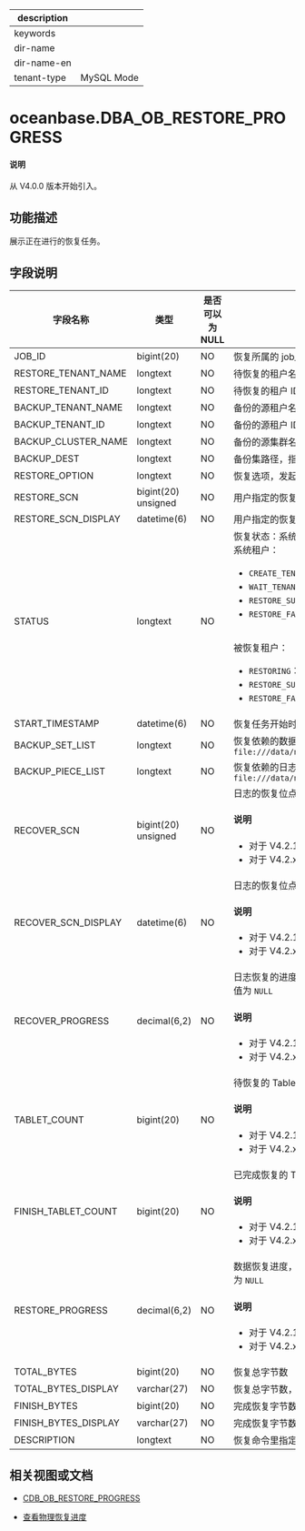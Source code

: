 |description||
|---|---|
|keywords||
|dir-name||
|dir-name-en||
|tenant-type|MySQL Mode|

# oceanbase.DBA_OB_RESTORE_PROGRESS

<main id="notice" type='explain'>
  <h4>说明</h4>
  <p>从 V4.0.0 版本开始引入。</p>
</main>

## 功能描述

展示正在进行的恢复任务。

## 字段说明

| 字段名称 | 类型 | 是否可以为 NULL | 描述 |
| ------ | ------ | ------ | ------ |
| JOB_ID                           | bigint(20)          |  NO   |恢复所属的 job_id，对应一次恢复任务  |
| RESTORE_TENANT_NAME              | longtext            |  NO   |待恢复的租户名  |
| RESTORE_TENANT_ID                | longtext            |  NO   |待恢复的租户 ID  |
| BACKUP_TENANT_NAME               | longtext            |  NO   |备份的源租户名  |
| BACKUP_TENANT_ID                 | longtext            |  NO   |备份的源租户 ID  |
| BACKUP_CLUSTER_NAME              | longtext            |  NO   |备份的源集群名  |
| BACKUP_DEST                      | longtext            |  NO   |备份集路径，指用户输入的数据备份路径与日志归档路径    |
| RESTORE_OPTION                   | longtext            |  NO   |恢复选项，发起恢复时，用户指定的 `restore_option`  |
| RESTORE_SCN                      | bigint(20) unsigned |  NO   |用户指定的恢复位点  |
| RESTORE_SCN_DISPLAY              | datetime(6)         |  NO   |用户指定的恢复位点的时间戳表示  |
| STATUS                           | longtext            |  NO   |恢复状态：系统租户的恢复任务与被恢复租户的恢复任务状态不一致。<br>系统租户：<ul><li>`CREATE_TENANT`：创建租户，此阶段系统租户创建被恢复租户 </li> <li>`WAIT_TENANT_RESTORE_FINISH`：等待被恢复租户恢复结束 </li> <li>`RESTORE_SUCCESS`：恢复租户成功 </li> <li>`RESTORE_FAIL`：恢复租户失败 </li></ul> <br>被恢复租户：<ul><li>`RESTORING`：租户数据恢复中 </li> <li>`RESTORE_SUCCESS`：恢复成功 </li> <li>`RESTORE_FAIL`：恢复失败 </li></ul> |
| START_TIMESTAMP                  | datetime(6)         |  NO   |恢复任务开始时间戳  |
| BACKUP_SET_LIST                  | longtext            |  NO   |恢复依赖的数据备份集路径列表，备份集间以 `,` 分隔，例如：`file:///data/nfs/backup/data/backup_set_1_full,file:///data/nfs/backup/data/backup_set_2_inc`  |
| BACKUP_PIECE_LIST                | longtext            |  NO   |恢复依赖的日志归档分片路径列表，分片间以 `,` 分隔，例如：`file:///data/nfs/backup/archive/piece_d1001r1p1,file:///data/nfs/backup/archive/piece_d1001r2p2`  |
| RECOVER_SCN                      | bigint(20) unsigned |  NO   | 日志的恢复位点。对于系统租户，该字段的值为 `NULL` <main id="notice" type='explain'><h4>说明</h4><ul><li>对于 V4.2.1 版本，该字段从 V4.2.1 BP7 版本开始引入。</li> <li>对于 V4.2.x 其他版本，该字段从 V4.2.3 版本开始引入。</li></ul> </main> |
| RECOVER_SCN_DISPLAY              | datetime(6)         |  NO   | 日志的恢复位点的时间戳表示。对于系统租户，该字段的值为 `NULL` <main id="notice" type='explain'><h4>说明</h4><ul><li>对于 V4.2.1 版本，该字段从 V4.2.1 BP7 版本开始引入。</li> <li>对于 V4.2.x 其他版本，该字段从 V4.2.3 版本开始引入。</li></ul> </main> |
| RECOVER_PROGRESS                 | decimal(6,2)        |  NO   | 日志恢复的进度，结果保留两位小数，例如：显示 `87.65` 表示当前进度为 87.65%。对于系统租户，该字段的值为 `NULL`  <main id="notice" type='explain'><h4>说明</h4><ul><li>对于 V4.2.1 版本，该字段从 V4.2.1 BP7 版本开始引入。</li> <li>对于 V4.2.x 其他版本，该字段从 V4.2.3 版本开始引入。</li></ul> </main> |
| TABLET_COUNT                     | bigint(20)          |  NO   | 待恢复的 Tablet 总数。对于系统租户，该字段的值为 `NULL` <main id="notice" type='explain'><h4>说明</h4><ul><li>对于 V4.2.1 版本，该字段从 V4.2.1 BP7 版本开始引入。</li> <li>对于 V4.2.x 其他版本，该字段从 V4.2.3 版本开始引入。</li></ul> </main>  |
| FINISH_TABLET_COUNT              | bigint(20)          |  NO   | 已完成恢复的 Tablet 总数。对于系统租户，该字段的值为 `NULL` <main id="notice" type='explain'><h4>说明</h4><ul><li>对于 V4.2.1 版本，该字段从 V4.2.1 BP7 版本开始引入。</li> <li>对于 V4.2.x 其他版本，该字段从 V4.2.3 版本开始引入。</li></ul> </main> |
| RESTORE_PROGRESS                 | decimal(6,2)        |  NO   | 数据恢复进度，结果保留两位小数，例如：显示 `87.65` 表示当前进度为 87.65%。对于系统租户，该字段的值为 `NULL` <main id="notice" type='explain'><h4>说明</h4><ul><li>对于 V4.2.1 版本，该字段从 V4.2.1 BP7 版本开始引入。</li> <li>对于 V4.2.x 其他版本，该字段从 V4.2.3 版本开始引入。</li></ul> </main> |
| TOTAL_BYTES                      | bigint(20)          |  NO   |恢复总字节数  |
| TOTAL_BYTES_DISPLAY              | varchar(27)         |  NO   |恢复总字节数，以存储容量单位显示  |
| FINISH_BYTES                     | bigint(20)          |  NO   |完成恢复字节数  |
| FINISH_BYTES_DISPLAY             | varchar(27)         |  NO   |完成恢复字节数，以存储容量单位显示  |
| DESCRIPTION                      | longtext            |  NO   |恢复命令里指定的 `DESCRIPTION` 信息   |

## 相关视图或文档

* [CDB_OB_RESTORE_PROGRESS](../../300.system-view-of-sys-tenant/200.dictionary-view-of-sys-tenant/10200.o-cdb_ob_restore_progress-of-sys-tenant.md)

* [查看物理恢复进度](../../../../600.manage/600.backup-and-recovery/600.restore-data/400.view-the-restore-progress.md)

